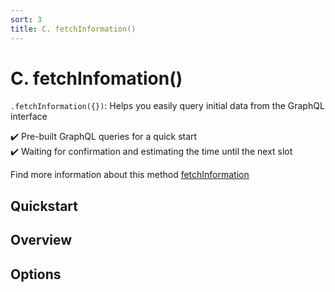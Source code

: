 ```yaml
---
sort: 3
title: C. fetchInformation()
---
```


# C. fetchInfomation()

`.fetchInformation({})`: Helps you easily query initial data from the GraphQL interface

:heavy_check_mark: Pre-built GraphQL queries for a quick start  
:heavy_check_mark: Waiting for confirmation and estimating the time until the next slot  

Find more information about this method [fetchInformation](../fetchInformation)


## Quickstart

## Overview

## Options